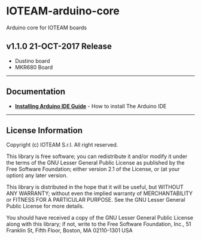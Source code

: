 # IOTEAM-arduino-core

Arduino core for IOTEAM boards

## v1.1.0 21-OCT-2017 Release
- Dustino board
- MKR680 Board


---
## Documentation

* **[Installing Arduino IDE Guide](https://www.arduino.cc/en/Guide/HomePage)** - How to install The Arduino IDE


---
## License Information


Copyright (c) IOTEAM S.r.l. All right reserved.

This library is free software; you can redistribute it and/or
modify it under the terms of the GNU Lesser General Public
License as published by the Free Software Foundation; either
version 2.1 of the License, or (at your option) any later version.

This library is distributed in the hope that it will be useful,
but WITHOUT ANY WARRANTY; without even the implied warranty of
MERCHANTABILITY or FITNESS FOR A PARTICULAR PURPOSE. See the GNU
Lesser General Public License for more details.

You should have received a copy of the GNU Lesser General Public
License along with this library; if not, write to the Free Software
Foundation, Inc., 51 Franklin St, Fifth Floor, Boston, MA 02110-1301 USA

